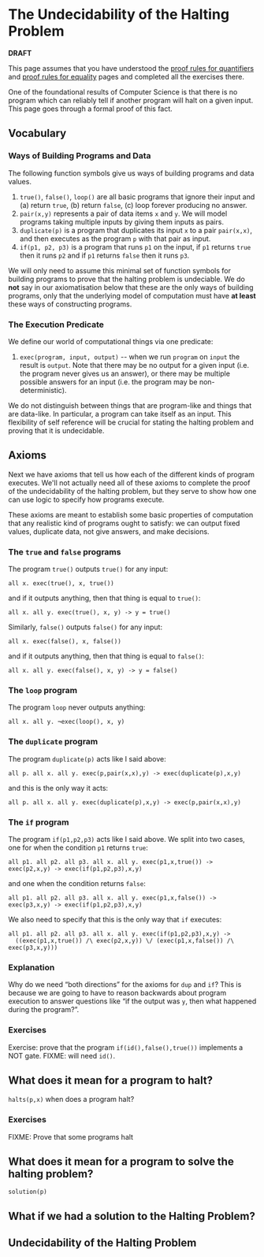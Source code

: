 # The Undecidability of the Halting Problem

**DRAFT**

This page assumes that you have understood the [proof rules for quantifiers](pred-logic-rules.html) and [proof rules for equality](equality.html) pages and completed all the exercises there.

One of the foundational results of Computer Science is that there is no program which can reliably tell if another program will halt on a given input. This page goes through a formal proof of this fact.

## Vocabulary

### Ways of Building Programs and Data

The following function symbols give us ways of building programs and data values.

1. `true()`, `false()`, `loop()` are all basic programs that ignore their input and (a) return `true`, (b) return `false`, (c) loop forever producing no answer.
2. `pair(x,y)` represents a pair of data items `x` and `y`. We will model programs taking multiple inputs by giving them inputs as pairs.
3. `duplicate(p)` is a program that duplicates its input `x` to a pair `pair(x,x)`, and then executes as the program `p` with that pair as input.
4. `if(p1, p2, p3)` is a program that runs `p1` on the input, if `p1` returns `true` then it runs `p2` and if `p1` returns `false` then it runs `p3`.

We will only need to assume this minimal set of function symbols for building programs to prove that the halting problem is undeciable. We do **not** say in our axiomatisation below that these are the only ways of building programs, only that the underlying model of computation must have **at least** these ways of constructing programs.

### The Execution Predicate

We define our world of computational things via one predicate:

1. `exec(program, input, output)` -- when we run `program` on `input` the result is `output`. Note that there may be no output for a given input (i.e. the program never gives us an answer), or there may be multiple possible answers for an input (i.e. the program may be non-deterministic).

We do not distinguish between things that are program-like and things that are data-like. In particular, a program can take itself as an input. This flexibility of self reference will be crucial for stating the halting problem and proving that it is undecidable.

## Axioms

Next we have axioms that tell us how each of the different kinds of program executes. We'll not actually need all of these axioms to complete the proof of the undecidability of the halting problem, but they serve to show how one can use logic to specify how programs execute.

These axioms are meant to establish some basic properties of computation that any realistic kind of programs ought to satisfy: we can output fixed values, duplicate data, not give answers, and make decisions.

### The `true` and `false` programs

The program `true()` outputs `true()` for any input:
```formula
all x. exec(true(), x, true())
```
and if it outputs anything, then that thing is equal to `true()`:
```formula
all x. all y. exec(true(), x, y) -> y = true()
```

Similarly, `false()` outputs `false()` for any input:
```formula
all x. exec(false(), x, false())
```
and if it outputs anything, then that thing is equal to `false()`:
```formula
all x. all y. exec(false(), x, y) -> y = false()
```

### The `loop` program

The program `loop` never outputs anything:
```formula
all x. all y. ¬exec(loop(), x, y)
```

### The `duplicate` program

The program `duplicate(p)` acts like I said above:
```formula
all p. all x. all y. exec(p,pair(x,x),y) -> exec(duplicate(p),x,y)
```
and this is the only way it acts:
```formula
all p. all x. all y. exec(duplicate(p),x,y) -> exec(p,pair(x,x),y)
```

### The `if` program

The program `if(p1,p2,p3)` acts like I said above. We split into two cases, one for when the condition `p1` returns `true`:
```formula
all p1. all p2. all p3. all x. all y. exec(p1,x,true()) -> exec(p2,x,y) -> exec(if(p1,p2,p3),x,y)
```
and one when the condition returns `false`:
```formula
all p1. all p2. all p3. all x. all y. exec(p1,x,false()) -> exec(p3,x,y) -> exec(if(p1,p2,p3),x,y)
```
We also need to specify that this is the only way that `if` executes:
```formula
all p1. all p2. all p3. all x. all y. exec(if(p1,p2,p3),x,y) ->
  ((exec(p1,x,true()) /\ exec(p2,x,y)) \/ (exec(p1,x,false()) /\ exec(p3,x,y)))
```

### Explanation

Why do we need “both directions” for the axioms for `dup` and `if`? This is because we are going to have to reason backwards about program execution to answer questions like “if the output was `y`, then what happened during the program?”.

### Exercises

Exercise: prove that the program `if(id(),false(),true())` implements a NOT gate. FIXME: will need `id()`.

## What does it mean for a program to halt?

`halts(p,x)` when does a program halt?

### Exercises

FIXME: Prove that some programs halt

## What does it mean for a program to solve the halting problem?

`solution(p)`

## What if we had a solution to the Halting Problem?

## Undecidability of the Halting Problem
